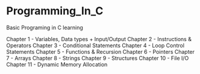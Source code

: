 # Programming_In_C
Basic Programing in C learning

Chapter 1 - Variables, Data types + Input/Output
Chapter 2 - Instructions & Operators
Chapter 3 - Conditional Statements
Chapter 4 - Loop Control Statements
Chapter 5 - Functions & Recursion
Chapter 6 - Pointers
Chapter 7 - Arrays
Chapter 8 - Strings
Chapter 9 - Structures
Chapter 10 - File I/O
Chapter 11 - Dynamic Memory Allocation